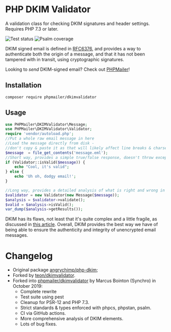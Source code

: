 # PHP DKIM Validator

A validation class for checking DKIM signatures and header settings. Requires PHP 7.3 or later.

![Test status](https://github.com/PHPMailer/DKIMValidator/workflows/Tests/badge.svg)
![Psalm coverage](https://shepherd.dev/github/vimeo/psalm/coverage.svg?)

DKIM signed email is defined in [RFC6376](https://tools.ietf.org/html/rfc6376), and provides a way to authenticate both the origin of a message, and that it has not been tampered with in transit, using cryptographic signatures. 

Looking to *send* DKIM-signed email? Check out [PHPMailer](https://github.com/PHPMailer/PHPMailer)!

## Installation

```
composer require phpmailer/dkimvalidator
```

## Usage

```php
use PHPMailer\DKIMValidator\Message;
use PHPMailer\DKIMValidator\Validator;
require 'vendor/autoload.php';
//Put a whole raw email message in here
//Load the message directly from disk -
//don't copy & paste it as that will likely affect line breaks & charsets
$message  = file_get_contents('message.eml');
//Short way, provides a simple true/false response, doesn't throw exceptions
if (Validator::isValid($message)) {
    echo "Cool, it's valid";
} else {
    echo 'Uh oh, dodgy email!';
}

//Long way, provides a detailed analysis of what is right and wrong in the DKIM signature
$validator = new Validator(new Message($message));
$analysis = $validator->validate();
$valid = $analysis->isValid();
var_dump($analysis->getResults());
```

DKIM has its flaws, not least that it's quite complex and a little fragile, as discussed in [this article](https://noxxi.de/research/breaking-dkim-on-purpose-and-by-chance.html). Overall, DKIM provides the best way we have of being able to ensure the authenticity and integrity of unencrypted email messages.

# Changelog

* Original package [angrychimp/php-dkim](https://github.com/angrychimp/php-dkim);
* Forked by [teon/dkimvalidator](https://github.com/teonsystems/php-dkim).
* Forked into [phpmailer/dkimvalidator](https://github.com/PHPMailer/DKIMValidator) by Marcus Bointon (Synchro) in October 2019:
  * Complete rewrite
  * Test suite using pest
  * Cleanup for PSR-12 and PHP 7.3.
  * Strict standards & types enforced with phpcs, phpstan, psalm.
  * CI via GitHub actions.
  * More comprehensive analysis of DKIM elements.
  * Lots of bug fixes.
